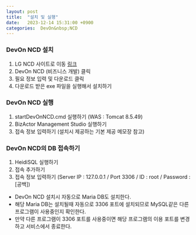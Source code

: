 ```yaml
---
layout: post
title:  "설치 및 실행"
date:   2023-12-14 15:31:00 +0900
categories:  DevOn&nbsp;NCD
---
```


### DevOn NCD 설치

1. LG NCD 사이트로 이동 <a href="https://lgcns.com/Solution/DevOn-NCD" target="_blank">링크</a>
2. DevOn NCD (비즈니스 개발) 클릭
3. 필요 정보 입력 및 다운로드 클릭
4. 다운로드 받은 exe 파일을 실행해서 설치하기

### DevOn NCD 실행

1. startDevOnNCD.cmd 실행하기 (WAS :  Tomcat 8.5.49)
2. BizActor Management Studio 실행하기
3. 접속 정보 입력하기 (설치시 제공하는 기본 제공 메모장 참고)

### DevOn NCD의 DB 접속하기

1. HeidiSQL 실행하기
2. 접속 추가하기
3. 접속 정보 입력하기 (Server IP : 127.0.0.1 / Port	3306 / ID : root / Password : [공백])

- DevOn NCD 설치시 자동으로 Maria DB도 설치한다.
- 해당 Maria DB는 설치될때 자동으로 3306 포트에 설치되므로 MySQL같은 다른 프로그램이 사용중인지 확인한다.
- 만약 다른 프로그램이 3306 포트를 사용중이면 해당 프로그램의 이용 포트를 변경하고 서비스에서 종료한다.